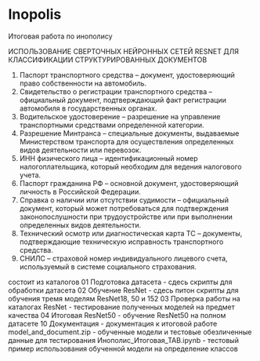 # Inopolis
Итоговая работа по инополису

ИСПОЛЬЗОВАНИЕ СВЕРТОЧНЫХ НЕЙРОННЫХ СЕТЕЙ RESNET ДЛЯ КЛАССИФИКАЦИИ СТРУКТУРИРОВАННЫХ ДОКУМЕНТОВ

1.	Паспорт транспортного средства – документ, удостоверяющий право собственности на автомобиль.
2.	Свидетельство о регистрации транспортного средства – официальный документ, подтверждающий факт регистрации автомобиля в государственных органах.
3.	Водительское удостоверение – разрешение на управление транспортными средствами определенной категории.
4.	Разрешение Минтранса – специальные документы, выдаваемые Министерством транспорта для осуществления определенных видов деятельности или перевозок.
5.	ИНН физического лица – идентификационный номер налогоплательщика, который необходим для ведения налогового учета.
6.	Паспорт гражданина РФ – основной документ, удостоверяющий личность в Российской Федерации.
7.	Справка о наличии или отсутствии судимости – официальный документ, который может потребоваться для подтверждения законопослушности при трудоустройстве или при выполнении определенных видов деятельности.
8.	Технический осмотр или диагностическая карта ТС – документы, подтверждающие техническую исправность транспортного средства.
9.	СНИЛС – страховой номер индивидуального лицевого счета, используемый в системе социального страхования.

состоит из каталогов
01 Подготовка датасета - сдесь скрипты для обработки датасета
02 Обучение ResNet - сдесь питон скрипты для обучения тремя моделям ResNet18, 50 и 152
03 Проверка работы на каталогах ResNet - тестирование полученных моделей на предмет качества
04 Итоговая ResNet50 - обучение ResNet50 на полном датасете
10 Документация - документация к итоговой работе
model_and_document.zip - обученные модели и тестовые обезличенные данные для тестирования
Инополис_Итоговая_ТАВ.ipynb - тестовый пример использования обученной модели на определение классов
